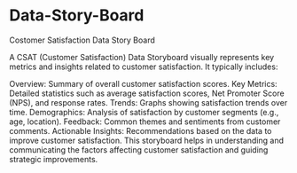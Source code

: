 # Data-Story-Board
Costomer Satisfaction Data Story Board


A CSAT (Customer Satisfaction) Data Storyboard visually represents key metrics and insights related to customer satisfaction. It typically includes:

Overview: Summary of overall customer satisfaction scores.
Key Metrics: Detailed statistics such as average satisfaction scores, Net Promoter Score (NPS), and response rates.
Trends: Graphs showing satisfaction trends over time.
Demographics: Analysis of satisfaction by customer segments (e.g., age, location).
Feedback: Common themes and sentiments from customer comments.
Actionable Insights: Recommendations based on the data to improve customer satisfaction.
This storyboard helps in understanding and communicating the factors affecting customer satisfaction and guiding strategic improvements.
